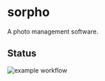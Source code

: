 


# sorpho

A photo management software.


## Status

![example workflow](https://github.com/sorcerersr/sorpho/actions/workflows/build.yml/badge.svg)
